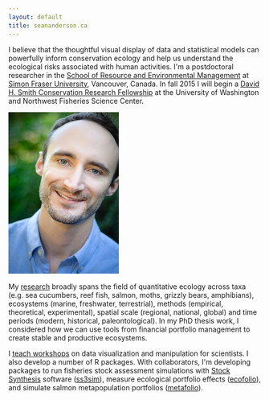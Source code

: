 ```yaml
---
layout: default
title: seananderson.ca
---
```


I believe that the thoughtful visual display of data and statistical models can
powerfully inform conservation ecology and help us 
understand the ecological risks associated with human activities.
I'm a postdoctoral researcher
in the [School of Resource and Environmental Management](http://www.rem.sfu.ca/)
at [Simon Fraser University][sfu], Vancouver, Canada. 
In fall 2015 I will begin a [David H. Smith Conservation Research Fellowship](http://www.conbio.org/mini-sites/smith-fellows) at the University of Washington and Northwest Fisheries Science Center.

<img src="images/sean_anderson_2014.jpg" alt="Sean C. Anderson" width="220" height="321" class="headshot"/>

My [research](/cv.html#publications) broadly spans the field of quantitative ecology across taxa (e.g. sea cucumbers, reef fish, salmon, moths, grizzly bears, amphibians), ecosystems (marine, freshwater, terrestrial), methods (empirical, theoretical, experimental), spatial scale (regional, national, global) and time periods (modern, historical, paleontological).
In my PhD thesis work, I considered how we can use tools from 
financial portfolio management to create stable and productive ecosystems. 

I [teach workshops](/cv.html#teaching) on data visualization and manipulation
for scientists. I also develop a number of R packages. With collaborators, I'm
developing packages to run fisheries stock assessment simulations with 
[Stock Synthesis][nefsc] software ([ss3sim]), measure ecological portfolio
effects ([ecofolio]), and simulate salmon metapopulation portfolios
([metafolio]).

[earth2ocean]: http://earth2ocean.org
[gg]: http://www.gg.ca/honour.aspx?id=75057&t=1&;ln=Anderson
[ss3sim]: http://cran.r-project.org/package=ss3sim
[ecofolio]: https://github.com/seananderson/ecofolio
[robustmeta]: https://github.com/seananderson/robustmeta
[my github]: https://github.com/seananderson
[nefsc]: http://nft.nefsc.noaa.gov/Stock_Synthesis_3.htm
[sfu]: http://sfu.ca
[colophon]: colophon.html
[metafolio]: http://cran.r-project.org/package=metafolio
